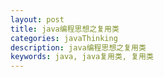 ```yaml
---
layout: post
title: java编程思想之复用类
categories: javaThinking
description: java编程思想之复用类
keywords: java, java复用类, 复用类
---
```

